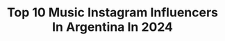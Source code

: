 ---
title: Top 10 Music Instagram Influencers In Argentina In 2024
description: >-
  Find top music Instagram influencers in Argentina in 2024. Most popular hashtags: #nuestroscolores #gibson #nosvemosenlamusica.
platform: Instagram
hits: 955
text_top: See the top-rated Instagram profiles on inBeat.
text_bottom: Our platform holds 955 Instagram influencers like this in Argentina for you to work with.
profiles:
  - username: "belenegri"
    fullname: >-
      B E L Ü
    bio: >-
      ʙɪᴇɴᴠᴇɴɪᴅᴏs•ᴡᴇʟᴄᴏᴍᴇ Chilena🇨🇱 en Argentina🇦🇷 📩info@belenegri.com Streamer • Diseño • Música
    location: "Argentina"
    followers: 2152414
    engagement: 845
    commentsToLikes: 0.002858
    id: ck5zl5hc4kr1z0i14ufwpvuzy
    verified: false
    hashtags: "#nadaquenosepamos"
  - username: "charlieparradelriego"
    fullname: >-
      Charlie Parra del Riego
    bio: >-
      Peruano 🇵🇪 guitarra en @chrisjerichofozzy’s @kuarantine_official 🇺🇸 y @saratogaoficial 🇪🇸 Uso @kramerguitarsus @emgpickups @ernieball @valeton_music
    location: "Argentina"
    followers: 132360
    engagement: 569
    commentsToLikes: 0.031508
    id: ck15q276b0qqm0i190lortega
    verified: true
    hashtags: "#guitar, #guitarrista, #shredguitar, #peru"
  - username: "lucaspiraino"
    fullname: >-
      Lucas Piraino
    bio: >-
      Plantas, música y humor 💚 Mi tienda @bosquedeeva 🪴 Tik Tok 1 @elhuasoyelhuasito (1M 🤠) Tik Tok 2 @ elwndelasplantas (380k 🧑🏻‍🌾) @zastalents
    location: "Argentina"
    followers: 484508
    engagement: 690
    commentsToLikes: 0.020737
    id: ck0w76lj2c0ls0i19m3nu8fji
    verified: false
    hashtags: "#momentosquevalenoro, #oto, #plantas, #diadelaspapasfritas"
  - username: "elpurre"
    fullname: >-
      Jose Gimenez Zapiola
    bio: >-
      Mgmt Comercial/Actoral: @agenciapechmann Mgmt Musical: @yclari @dupla.agencia
    location: "Argentina"
    followers: 1022778
    engagement: 446
    commentsToLikes: 0.009649
    id: ck0vw1n0erp8z0i19z5254z3b
    verified: true
    hashtags: "#nanoflex"
  - username: "brunoolvez"
    fullname: >-
      BRUNO OLVEZ 💥💥💥🦅
    bio: >-
      Productor 🇲🇽.@Lagrandiabla Co productor en @lamasdraga Fotografía. Animación Vídeo Producción Musical
    location: "Argentina"
    followers: 94449
    engagement: 528
    commentsToLikes: 0.012491
    id: ck5bwhx5olqht0i112xqyjxls
    verified: false
    hashtags: "#fitness, #muscle, #malemodel, #lamasdraga"
  - username: "joystickjtk"
    fullname: >-
      Joystick
    bio: >-
      Shows y música👇🎫
    location: "Argentina"
    followers: 19082
    engagement: 598
    commentsToLikes: 0.037622
    id: ck6030edpkblg0i14y0c3zzhq
    verified: true
    hashtags: ""
  - username: "pollycarretero"
    fullname: >-
      Paola Carretero
    bio: >-
      Good old music, coffee, bikes & a plane ticket❤️‍🔥 @inspire__bazaar @rali_store @bicicletasrali Car Polly Karaoke 🎤🎶🚗⚡️💫👇🏼
    location: "Argentina"
    followers: 40941
    engagement: 314
    commentsToLikes: 0.014179
    id: ck15rdnqd7euo0i19b156an5n
    verified: false
    hashtags: "#elciclismoesturismo, #bacpass, #menubac, #bacpanama"
  - username: "guido_messina"
    fullname: >-
      Guido Messina
    bio: >-
      🇦🇷/📝 acá se hacen libros, música, videos, podcasts y shows 📅 SHOWS EN DESTACADAS 📅 📚 INVERNADERO / INSECTARIO / INCENDIO ⬇️ DISPONIBLES EN LA WEB ⬇️
    location: "Argentina"
    followers: 234220
    engagement: 315
    commentsToLikes: 0.014068
    id: ck0w1fojzj3zw0i193yh96w6p
    verified: false
    hashtags: "#videopoemas, #poesia, #videopoema, #libros"
  - username: "abelpintos"
    fullname: >-
      Abel Pintos
    bio: >-
      Nos vemos en la música
    location: "Argentina"
    followers: 2384066
    engagement: 266
    commentsToLikes: 0.025635
    id: ck0ty53aulo4f0i1971790921
    verified: true
    hashtags: "#argentina, #nosvemosenlamusica, #leaguescup2024, #nuestroscolores"
  - username: "lacintia_"
    fullname: >-
      L  A     C  I  N  T  I  A
    bio: >-
      Dj & producer de música electrónica 💙💙💙
    location: "Argentina"
    followers: 68995
    engagement: 243
    commentsToLikes: 0.008950
    id: ck55m7ah13dtc0i11563t7nk3
    verified: false
    hashtags: "#dj, #techhousedj, #techhouse, #techno"
---